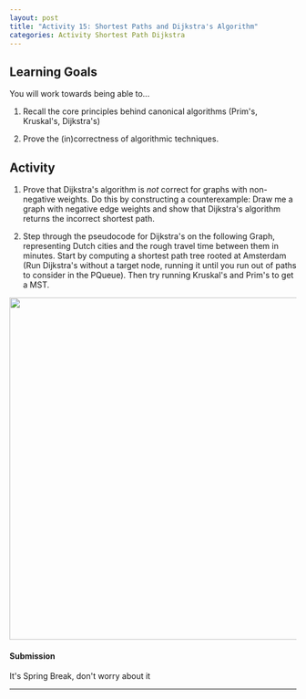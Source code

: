 ```yaml
---
layout: post
title: "Activity 15: Shortest Paths and Dijkstra's Algorithm"
categories: Activity Shortest Path Dijkstra
---
```


## Learning Goals

You will work towards being able to...

1. Recall the core principles behind canonical algorithms (Prim's, Kruskal's, Dijkstra's) 

2. Prove the (in)correctness of algorithmic techniques.

## Activity

1. Prove that Dijkstra's algorithm is *not* correct for graphs with non-negative weights. Do this by constructing a counterexample: Draw me a graph with negative edge weights and show that Dijkstra's algorithm returns the incorrect shortest path. 

2. Step through the pseudocode for Dijkstra's on the following Graph, representing Dutch cities and the rough travel time between them in minutes. Start by computing a shortest path tree rooted at Amsterdam (Run Dijkstra's without a target node, running it until you run out of paths to consider in the PQueue). Then try running Kruskal's and Prim's to get a MST. 

<img src="{{ site.url }}/assets/imgs/DutchCities.png" width="600" />


#### Submission
It's Spring Break, don't worry about it


---
